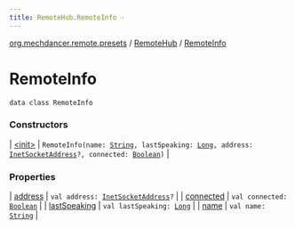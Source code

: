 ```yaml
---
title: RemoteHub.RemoteInfo - 
---
```


[org.mechdancer.remote.presets](../../index.html) / [RemoteHub](../index.html) / [RemoteInfo](./index.html)

# RemoteInfo

`data class RemoteInfo`

### Constructors

| [&lt;init&gt;](-init-.html) | `RemoteInfo(name: `[`String`](https://kotlinlang.org/api/latest/jvm/stdlib/kotlin/-string/index.html)`, lastSpeaking: `[`Long`](https://kotlinlang.org/api/latest/jvm/stdlib/kotlin/-long/index.html)`, address: `[`InetSocketAddress`](http://docs.oracle.com/javase/6/docs/api/java/net/InetSocketAddress.html)`?, connected: `[`Boolean`](https://kotlinlang.org/api/latest/jvm/stdlib/kotlin/-boolean/index.html)`)` |

### Properties

| [address](address.html) | `val address: `[`InetSocketAddress`](http://docs.oracle.com/javase/6/docs/api/java/net/InetSocketAddress.html)`?` |
| [connected](connected.html) | `val connected: `[`Boolean`](https://kotlinlang.org/api/latest/jvm/stdlib/kotlin/-boolean/index.html) |
| [lastSpeaking](last-speaking.html) | `val lastSpeaking: `[`Long`](https://kotlinlang.org/api/latest/jvm/stdlib/kotlin/-long/index.html) |
| [name](name.html) | `val name: `[`String`](https://kotlinlang.org/api/latest/jvm/stdlib/kotlin/-string/index.html) |

